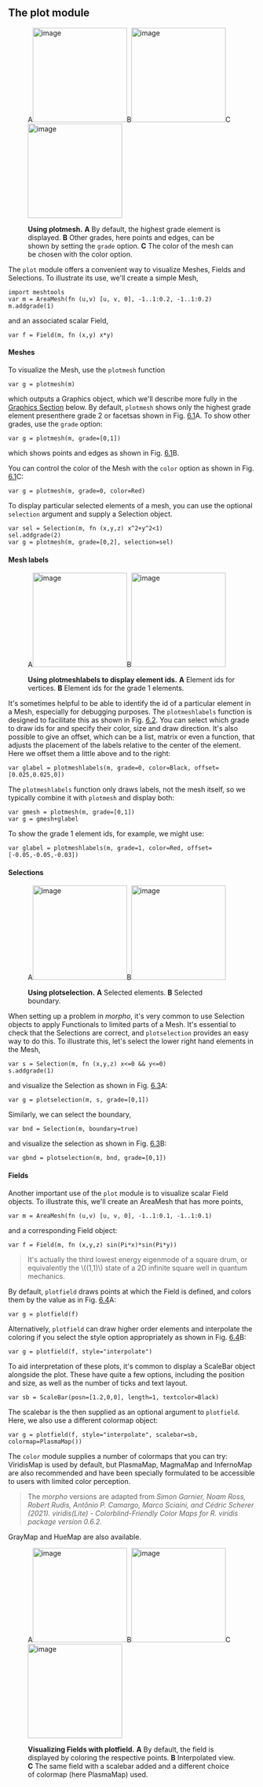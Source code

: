 ## The plot module

<figure id="fig:PlotMesh">
<div class="centering">
<p><span class="sans-serif">A</span><img
src="../Figures/VisChapter/plotmesh/square.png" style="width:2in"
alt="image" /><span class="sans-serif">B</span><img
src="../Figures/VisChapter/plotmesh/square2.png" style="width:2in"
alt="image" /><span class="sans-serif">C</span><img
src="../Figures/VisChapter/plotmesh/square3.png" style="width:2in"
alt="image" /></p>
</div>
<figcaption><strong><span id="fig:PlotMesh"
label="fig:PlotMesh"></span>Using plotmesh.</strong> <strong>A</strong>
By default, the highest grade element is displayed. <strong>B</strong>
Other grades, here points and edges, can be shown by setting the
<code>grade</code> option. <strong>C</strong> The color of the mesh can
be chosen with the color option.</figcaption>
</figure>

The `plot` module offers a convenient way to visualize Meshes, Fields
and Selections. To illustrate its use, we'll create a simple Mesh,

    import meshtools
    var m = AreaMesh(fn (u,v) [u, v, 0], -1..1:0.2, -1..1:0.2)
    m.addgrade(1)

and an associated scalar Field,

    var f = Field(m, fn (x,y) x*y)

#### Meshes

To visualize the Mesh, use the `plotmesh` function

    var g = plotmesh(m)

which outputs a Graphics object, which we'll describe more fully in
the [Graphics Section](graphics_module.md) below. By default, `plotmesh` shows
only the highest grade element presenthere grade 2 or facetsas shown in
Fig. [6.1](#fig:PlotMesh)A. To show other grades, use the `grade`
option:

    var g = plotmesh(m, grade=[0,1])

which shows points and edges as shown in Fig.
[6.1](#fig:PlotMesh)B.

You can control the color of the Mesh with the `color` option as shown
in Fig. [6.1](#fig:PlotMesh)C:

    var g = plotmesh(m, grade=0, color=Red)

To display particular selected elements of a mesh, you can use the
optional `selection` argument and supply a Selection object.

    var sel = Selection(m, fn (x,y,z) x^2+y^2<1)
    sel.addgrade(2)
    var g = plotmesh(m, grade=[0,2], selection=sel)

#### Mesh labels

<figure id="fig:PlotMeshLabels">
<div class="centering">
<p><span class="sans-serif">A</span><img
src="../Figures/VisChapter/plotmeshlabels/meshlabels.png" style="width:2in"
alt="image" /><span class="sans-serif">B</span><img
src="../Figures/VisChapter/plotmeshlabels/meshlabels2.png"
style="width:2in" alt="image" /></p>
</div>
<figcaption><strong><span id="fig:PlotMeshLabels"
label="fig:PlotMeshLabels"></span>Using plotmeshlabels to display
element ids.</strong> <strong>A</strong> Element ids for vertices.
<strong>B</strong> Element ids for the grade 1 elements.</figcaption>
</figure>

It's sometimes helpful to be able to identify the id of a particular
element in a Mesh, especially for debugging purposes. The
`plotmeshlabels` function is designed to facilitate this as shown in
Fig. [6.2](#fig:PlotMeshLabels). You can select which grade to draw ids
for and specify their color, size and draw direction. It's also possible
to give an offset, which can be a list, matrix or even a function, that
adjusts the placement of the labels relative to the center of the
element. Here we offset them a little above and to the right:

    var glabel = plotmeshlabels(m, grade=0, color=Black, offset=[0.025,0.025,0])

The `plotmeshlabels` function only draws labels, not the mesh itself, so
we typically combine it with `plotmesh` and display both:

    var gmesh = plotmesh(m, grade=[0,1])
    var g = gmesh+glabel

To show the grade 1 element ids, for example, we might use:

    var glabel = plotmeshlabels(m, grade=1, color=Red, offset=[-0.05,-0.05,-0.03])

#### Selections

<figure id="fig:PlotSelection">
<div class="centering">
<p><span class="sans-serif">A</span><img
src="../Figures/VisChapter/plotselection/selection.png" style="width:2in"
alt="image" /><span class="sans-serif">B</span><img
src="../Figures/VisChapter/plotselection/selectionbnd.png"
style="width:2in" alt="image" /></p>
</div>
<figcaption><strong><span id="fig:PlotSelection"
label="fig:PlotSelection"></span>Using plotselection.</strong>
<strong>A</strong> Selected elements. <strong>B</strong> Selected
boundary.</figcaption>
</figure>

When setting up a problem in _morpho_, it's very common to use Selection
objects to apply Functionals to limited parts of a Mesh. It's essential
to check that the Selections are correct, and `plotselection` provides
an easy way to do this. To illustrate this, let's select the lower right
hand elements in the Mesh,

    var s = Selection(m, fn (x,y,z) x<=0 && y<=0)
    s.addgrade(1)

and visualize the Selection as shown in Fig.
[6.3](#fig:PlotSelection)A:

    var g = plotselection(m, s, grade=[0,1])

Similarly, we can select the boundary,

    var bnd = Selection(m, boundary=true)

and visualize the selection as shown in Fig.
[6.3](#fig:PlotSelection)B:

    var gbnd = plotselection(m, bnd, grade=[0,1])

#### Fields

Another important use of the `plot` module is to visualize scalar Field
objects. To illustrate this, we'll create an AreaMesh that has more
points,

    var m = AreaMesh(fn (u,v) [u, v, 0], -1..1:0.1, -1..1:0.1)

and a corresponding Field object:

    var f = Field(m, fn (x,y,z) sin(Pi*x)*sin(Pi*y))

> It's actually the third lowest energy eigenmode of a square drum, or equivalently the \\((1,1)\\) state of a 2D infinite square well in quantum mechanics.

By default, `plotfield` draws points at which the Field is defined, and
colors them by the value as in Fig.
[6.4](#fig:PlotField)A:

    var g = plotfield(f)

Alternatively, `plotfield` can draw higher order elements and
interpolate the coloring if you select the style option appropriately as
shown in Fig. [6.4](#fig:PlotField)B:

    var g = plotfield(f, style="interpolate")

To aid interpretation of these plots, it's common to display a ScaleBar
object alongside the plot. These have quite a few options, including the
position and size, as well as the number of ticks and text layout.

    var sb = ScaleBar(posn=[1.2,0,0], length=1, textcolor=Black)

The scalebar is the then supplied as an optional argument to
`plotfield`. Here, we also use a different colormap object:

    var g = plotfield(f, style="interpolate", scalebar=sb, colormap=PlasmaMap())

The `color` module supplies a number of colormaps that you can try:
ViridisMap is used by default, but PlasmaMap, MagmaMap and InfernoMap
are also recommended and have been specially formulated to be accessible
to users with limited color perception.

> The _morpho_ versions are adapted from _Simon Garnier, Noam Ross, Robert Rudis, Antônio P. Camargo, Marco Sciaini, and Cédric Scherer (2021). viridis(Lite) - Colorblind-Friendly Color Maps for R. viridis package version 0.6.2._

GrayMap and HueMap are also available.

<figure id="fig:PlotField">
<div class="centering">
<p><span class="sans-serif">A</span><img
src="../Figures/VisChapter/plotfield/fieldpts.png" style="width:2in"
alt="image" /><span class="sans-serif">B</span><img
src="../Figures/VisChapter/plotfield/interpolate.png" style="width:2in"
alt="image" /><span class="sans-serif">C</span><img
src="../Figures/VisChapter/plotfield/scalebar.png" style="width:2in"
alt="image" /></p>
</div>
<figcaption><strong><span id="fig:PlotField"
label="fig:PlotField"></span>Visualizing Fields with plotfield.</strong>
<strong>A</strong> By default, the field is displayed by coloring the
respective points. <strong>B</strong> Interpolated view.
<strong>C</strong> The same field with a scalebar added and a different
choice of colormap (here PlasmaMap) used.</figcaption>
</figure>
